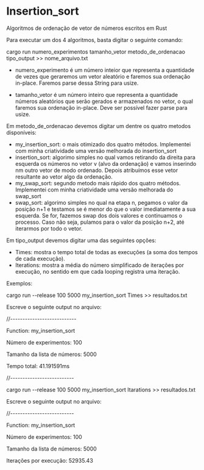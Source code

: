 # Insertion_sort

Algoritmos de ordenação de vetor de números escritos em Rust

Para executar um dos 4 algoritmos, basta digitar o seguinte comando:

cargo run numero_experimentos tamanho_vetor metodo_de_ordenacao tipo_output >> nome_arquivo.txt

- numero_experimento é um número inteior que representa a quantidade de vezes que geraremos um vetor aleatório e faremos sua ordenação in-place. Faremos parse dessa String para usize.

- tamanho_vetor é um número inteiro que representa a quantidade números aleatórios que serão gerados e armazenados no vetor, o qual faremos sua ordenação in-place. Deve ser possível fazer parse para usize.

Em metodo_de_ordenacao devemos digitar um dentre os quatro metodos disponíveis: 

- my_insertion_sort: o mais otimizado dos quatro métodos. Implementei com minha criatividade uma versão melhorada do insertion_sort
- insertion_sort: algorimo simples no qual vamos retirando da direita para esquerda os números no vetor v (alvo da ordenação) e vamos inserindo nm outro vetor de modo ordenado. Depois atribuímos esse vetor resultante ao vetor algo da ordenação.
- my_swap_sort: segundo metodo mais rápido dos quatro métodos. Implementei com minha criatividade uma versão melhorada do swap_sort
- swap_sort: algorimo simples no qual na etapa n, pegamos o valor da posição n+1 e testamos se é menor do que o valor imediatamente a sua esquerda. Se for, fazemos swap dos dois valores e continuamos o processo. Caso não seja, pulamos para o
  valor da posição n+2, até iterarmos por todo o vetor.

Em tipo_output devemos digitar uma das seguintes opções:

- Times: mostra o tempo total de todas as execuções (a soma dos tempos de cada execução).
- Iterations: mostra a média do número simplificado de iterações por execução, no sentido em que cada looping registra uma iteração.

Exemplos:

  cargo run --release 100 5000 my_insertion_sort Times >> resultados.txt

  Escreve o seguinte output no arquivo:

//---------------------------

  Function: my_insertion_sort

  Número de experimentos: 100

  Tamanho da lista de números: 5000

  Tempo total: 41.191591ms

//--------------------------

  cargo run --release 100 5000 my_insertion_sort Itarations >> resultados.txt

  Escreve o seguinte output no arquivo:

//--------------------------

  Function: my_insertion_sort

  Número de experimentos: 100

  Tamanho da lista de números: 5000
  
  Iterações por execução: 52935.43



  
